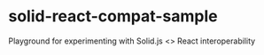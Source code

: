 # solid-react-compat-sample
Playground for experimenting with Solid.js &lt;> React interoperability
